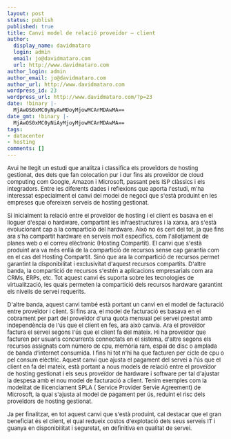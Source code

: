 ```yaml
---
layout: post
status: publish
published: true
title: Canvi model de relació proveïdor – client
author:
  display_name: davidmataro
  login: admin
  email: jo@davidmataro.com
  url: http://www.davidmataro.com
author_login: admin
author_email: jo@davidmataro.com
author_url: http://www.davidmataro.com
wordpress_id: 23
wordpress_url: http://www.davidmataro.com/?p=23
date: !binary |-
  MjAwOS0xMC0yNyAwMDoyMjowMCArMDAwMA==
date_gmt: !binary |-
  MjAwOS0xMC0yNiAyMjoyMjowMCArMDAwMA==
tags:
- datacenter
- hosting
comments: []
---
```

<p style="margin-bottom: 0cm"><span><span class="Apple-style-span" style="font-size: small;">Avui he llegit un estudi que analitza i classifica els proveïdors de hosting gestionat, des dels que fan colocation pur i dur fins als proveïdor de cloud computing com Google, Amazon i Microsoft, passant pels ISP clàssics i els integradors. Entre les diferents dades i reflexions que aporta l'estudi, m'ha interessat especialment el canvi del model de negoci que s'està produint en les empreses que ofereixen serveis de hosting gestionat.</span></span></p>
<p style="margin-bottom: 0cm"><span><span class="Apple-style-span" style="font-size: small;">Si inicialment la relació entre el proveïdor de hosting i el client es basava en el lloguer d'espai o hardware, compartint les infraestructures i la xarxa, ara s'està evolucionant cap a la compartició del hardware. Això no és cert del tot, ja que fins ara s'ha compartit hardware en serveis molt específics, com l'allotjament de planes web o el correu elèctronic (Hosting Compartit). El canvi que s'està produint ara va més enllà de la compartició de recursos sense cap garantia com en el cas del Hosting Compartit. Sinó que ara la compartició de recursos permet garantint la disponibilitat i exclusivitat d'aquest recursos compartits. D'altre banda, la compartició de recursos s'estén a aplicacions empresarials com ara CRMs, ERPs, etc. Tot aquest canvi és suporta sobre les tecnologies de virtualització, les quals permeten la compartició dels recursos hardware garantint els nivells de servei requerits.</span></span></p>
<p style="margin-bottom: 0cm"><span><span class="Apple-style-span" style="font-size: small;">D'altre banda, aquest canvi també està portant un canvi en el model de facturació entre proveïdor i client. Si fins ara, el model de facturació es basava en el cobrament per part del proveïdor d'una quota mensual pel servei prestat amb independència de l'ús que el client en fes, ara això canvia. Ara el proveïdor factura el servei segons l'ús que el client fa del mateix. Hi ha proveïdor que facturen per usuaris concurrents connectats en el sistema, d'altre segons els recursos assignats com número de cpu, memòria ram, espai de disc o amplada de banda d'internet consumida. I  fins hi tot n'hi ha que facturen per cicle de cpu o pel consum elèctric. Aquest canvi que ajusta el pagament del servei a l'ús que el client en fa del mateix, està portant a nous models de relació entre el proveïdor de hosting gestionat i els seus proveïdor de hardware i software per tal d'ajustar la despesa amb el nou model de facturació a client. Tenim exemples com la modelitat de llicenciament SPLA ( Service Provider Servie Agreement) de Microsoft, la qual s'ajusta al model de pagament per ús, reduint el risc dels proveïdors de hosting gestionat.</span></span></p>
<p style="margin-bottom: 0cm"><span><span class="Apple-style-span" style="font-size: small;">Ja per finalitzar, en tot aquest canvi que s'està produint, cal destacar que el gran beneficiat és el client, el qual redueix costos d'explotació dels seus serveis IT i guanya en disponibilitat i seguretat, en definitiva en qualitat de servei. </span></span><span class="Apple-style-span" style="font-size: small;"> </span></p>
<p style="margin-bottom: 0cm"></p>
